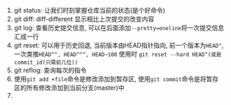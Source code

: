 1. git status: 让我们时刻掌握仓库当前的状态(是个好命令)
2. git diff: diff-different 显示相比上次提交的改变内容
3. git log: 查看历史提交信息, 可以在后面添加`--pretty=oneline`将一次提交信息汇成一行
4. git reset: 可以用于历史回退, 当前版本由HEAD指针指向, 前一个版本为`HEAD^`, 一次类推`HEAD^^, HEAD^^^, HEAD~100`
   使用时 `git reset --hard HEAD^(或是commit_id(只需前几位))`
5. git reflog: 查询每次的指令
6. 使用`git add +file`命令是修改添加到暂存区, 使用`git commit`命令是将暂存区的所有修改添加到当前分支(master)中
7. 
